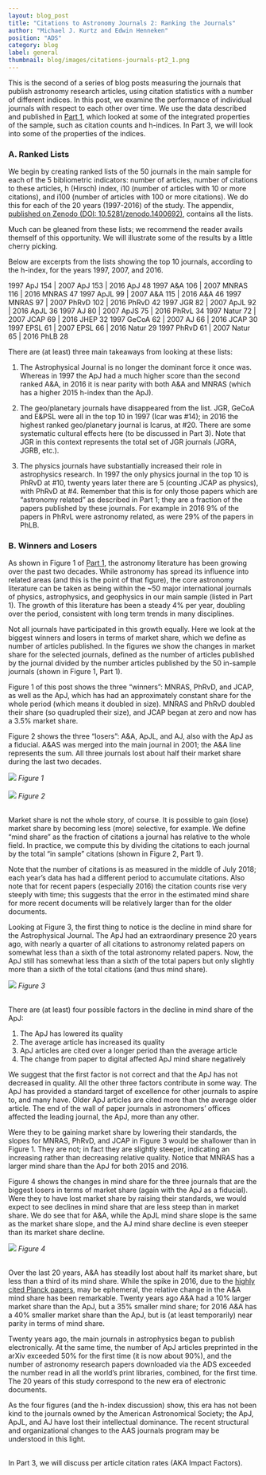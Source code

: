 ```yaml
---
layout: blog_post
title: "Citations to Astronomy Journals 2: Ranking the Journals"
author: "Michael J. Kurtz and Edwin Henneken"
position: "ADS"
category: blog
label: general
thumbnail: blog/images/citations-journals-pt2_1.png
---
```


This is the second of a series of blog posts measuring the journals that publish astronomy research articles, using citation statistics with a number of different indices. In this post, we examine the performance of individual journals with respect to each other over time. We use the data described and published in [Part 1](http://adsabs.github.io/blog/citations-journals), which looked at some of the integrated properties of the sample, such as citation counts and h-indices. In Part 3, we will look into some of the properties of the indices.

### A. Ranked Lists
We begin by creating ranked lists of the 50 journals in the main sample for each of the 5 bibliometric indicators: number of articles, number of citations to these articles, h (Hirsch) index, i10 (number of articles with 10 or more citations), and i100 (number of articles with 100 or more citations). We do this for each of the 20 years (1997-2016) of the study. The appendix, [published on Zenodo (DOI: 10.5281/zenodo.1400692)](https://doi.org/10.5281/zenodo.1400692), contains all the lists.

Much can be gleaned from these lists; we recommend the reader avails themself of this opportunity. We will illustrate some of the results by a little cherry picking.

Below are excerpts from the lists showing the top 10 journals, according to the h-index, for the years 1997, 2007, and 2016.


1997 ApJ 154 | 2007 ApJ 153 | 2016 ApJ 48
1997 A&A 106 | 2007 MNRAS 116 | 2016 MNRAS 47
1997 ApJL 99 | 2007 A&A 115 | 2016 A&A 46
1997 MNRAS 97 | 2007 PhRvD 102 | 2016 PhRvD 42
1997 JGR 82 | 2007 ApJL 92 | 2016 ApJL 36
1997 AJ 80 | 2007 ApJS 75 | 2016 PhRvL 34
1997 Natur 72 | 2007 JCAP 69 | 2016 JHEP 32
1997 GeCoA 62 | 2007 AJ 66 | 2016 JCAP 30
1997 EPSL 61 | 2007 EPSL 66 | 2016 Natur 29
1997 PhRvD 61 | 2007 Natur 65 | 2016 PhLB 28

There are (at least) three main takeaways from looking at these lists: 

1. The Astrophysical Journal is no longer the dominant force it once was. Whereas in 1997 the ApJ had a much higher score than the second ranked A&A, in 2016 it is near parity with both A&A and MNRAS (which has a higher 2015 h-index than the ApJ).

2. The geo/planetary journals have disappeared from the list. JGR, GeCoA and E&PSL were all in the top 10 in 1997 (Icar was #14); in 2016 the highest ranked geo/planetary journal is Icarus, at #20. There are some systematic cultural effects here (to be discussed in Part 3). Note that JGR in this context represents the total set of JGR journals (JGRA, JGRB, etc.).

3. The physics journals have substantially increased their role in astrophysics research. In 1997 the only physics journal in the top 10 is PhRvD at #10, twenty years later there are 5 (counting JCAP as physics), with PhRvD at #4. Remember that this is for only those papers which are “astronomy related” as described in Part 1; they are a fraction of the papers published by these journals. For example in 2016 9% of the papers in PhRvL were astronomy related, as were 29% of the papers in PhLB.

### B. Winners and Losers

As shown in Figure 1 of [Part 1](http://adsabs.github.io/blog/citations-journals), the astronomy literature has been growing over the past two decades. While astronomy has spread its influence into related areas (and this is the point of that figure), the core astronomy literature can be taken as being within the ~50 major international journals of physics, astrophysics, and geophysics in our main sample (listed in Part 1). The growth of this literature has been a steady 4% per year, doubling over the period, consistent with long term trends in many disciplines.

Not all journals have participated in this growth equally. Here we look at the biggest winners and losers in terms of market share, which we define as number of articles published. In the figures we show the changes in market share for the selected journals, defined as the number of articles published by the journal divided by the number articles published by the 50 in-sample journals (shown in Figure 1, Part 1).

Figure 1 of this post shows the three “winners”: MNRAS, PhRvD, and JCAP, as well as the ApJ, which has had an approximately constant share for the whole period (which means it doubled in size). MNRAS and PhRvD doubled their share (so quadrupled their size), and JCAP began at zero and now has a 3.5% market share.

Figure 2 shows the three “losers”: A&A, ApJL, and AJ, also with the ApJ as a fiducial. A&AS was merged into the main journal in 2001; the A&A line represents the sum. All three journals lost about half their market share during the last two decades.

<div class="text-center">
    <img class="img-thumbnail" src="{{ site.baseurl }}/blog/images/citations-journals-pt2_1.png" />
<em>Figure 1</em>
</div>
<br>

<div class="text-center">
    <img class="img-thumbnail" src="{{ site.baseurl }}/blog/images/citations-journals-pt2_2.png" />
<em>Figure 2</em>
</div>
<br>

Market share is not the whole story, of course. It is possible to gain (lose) market share by becoming less (more) selective, for example. We define “mind share” as the fraction of citations a journal has relative to the whole field. In practice, we compute this by dividing the citations to each journal by the total “in sample” citations (shown in Figure 2, Part 1).

Note that the number of citations is as measured in the middle of July 2018; each year’s data has had a different period to accumulate citations. Also note that for recent papers (especially 2016) the citation counts rise very steeply with time; this suggests that the error in the estimated mind share for more recent documents will be relatively larger than for the older documents.

Looking at Figure 3, the first thing to notice is the decline in mind share for the Astrophysical Journal. The ApJ had an extraordinary presence 20 years ago, with nearly a quarter of all citations to astronomy related papers on somewhat less than a sixth of the total astronomy related papers. Now, the ApJ still has somewhat less than a sixth of the total papers but only slightly more than a sixth of the total citations (and thus mind share).

<div class="text-center">
    <img class="img-thumbnail" src="{{ site.baseurl }}/blog/images/citations-journals-pt2_3.png" />
<em>Figure 3</em>
</div>
<br>

There are (at least) four possible factors in the decline in mind share of the ApJ: 

1. The ApJ has lowered its quality
2. The average article has increased its quality
3. ApJ articles are cited over a longer period than the average article
4. The change from paper to digital affected ApJ mind share negatively

We suggest that the first factor is not correct and that the ApJ has not decreased in quality. All the other three factors contribute in some way. The ApJ has provided a standard target of excellence for other journals to aspire to, and many have. Older ApJ articles are cited more than the average older article. The end of the wall of paper journals in astronomers’ offices affected the leading journal, the ApJ, more than any other.

Were they to be gaining market share by lowering their standards, the slopes for MNRAS, PhRvD, and JCAP in Figure 3 would be shallower than in Figure 1. They are not; in fact they are slightly steeper, indicating an increasing rather than decreasing relative quality. Notice that MNRAS has a larger mind share than the ApJ for both 2015 and 2016.

Figure 4 shows the changes in mind share for the three journals that are the biggest losers in terms of market share (again with the ApJ as a fiducial). Were they to have lost market share by raising their standards, we would expect to see declines in mind share that are less steep than in market share. We do see that for A&A, while the ApJL mind share slope is the same as the market share slope, and the AJ mind share decline is even steeper than its market share decline.

<div class="text-center">
    <img class="img-thumbnail" src="{{ site.baseurl }}/blog/images/citations-journals-pt2_4.png" />
<em>Figure 4</em>
</div>
<br>

Over the last 20 years, A&A has steadily lost about half its market share, but less than a third of its mind share. While the spike in 2016, due to the [highly cited Planck papers](https://ui.adsabs.harvard.edu/#search/q=bibstem%3A%22A%26A%22%20year%3A2016%20title%3A(Planck%20AND%20results)&sort=citation_count%20desc%2C%20bibcode%20desc&p_=0), may be ephemeral, the relative change in the A&A mind share has been remarkable. Twenty years ago A&A had a 10% larger market share than the ApJ, but a 35% smaller mind share; for 2016 A&A has a 40% smaller market share than the ApJ, but is (at least temporarily) near parity in terms of mind share. 

Twenty years ago, the main journals in astrophysics began to publish electronically. At the same time, the number of ApJ articles preprinted in the arXiv exceeded 50% for the first time (it is now about 90%), and the number of astronomy research papers downloaded via the ADS exceeded the number read in all the world’s print libraries, combined, for the first time. The 20 years of this study correspond to the new era of electronic documents.

As the four figures (and the h-index discussion) show, this era has not been kind to the journals owned by the American Astronomical Society; the ApJ, ApJL, and AJ have lost their intellectual dominance. The recent structural and organizational changes to the AAS journals program may be understood in this light.


<br>
In Part 3, we will discuss per article citation rates (AKA Impact Factors).
